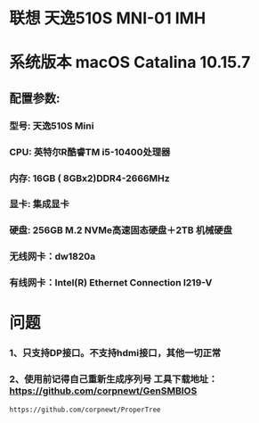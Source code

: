 # 联想 天逸510S MNI-01 IMH

# 系统版本 macOS Catalina 10.15.7

## 配置参数:
### 型号: 天逸510S Mini
### CPU: 英特尔R酷睿TM i5-10400处理器
### 内存: 16GB ( 8GBx2)DDR4-2666MHz
### 显卡: 集成显卡
### 硬盘: 256GB M.2 NVMe高速固态硬盘＋2TB 机械硬盘
### 无线网卡：dw1820a
### 有线网卡：Intel(R) Ethernet Connection I219-V

# 问题
### 1、只支持DP接口。不支持hdmi接口，其他一切正常
### 2、使用前记得自己重新生成序列号 工具下载地址：https://github.com/corpnewt/GenSMBIOS 


``` https://github.com/corpnewt/ProperTree ```

